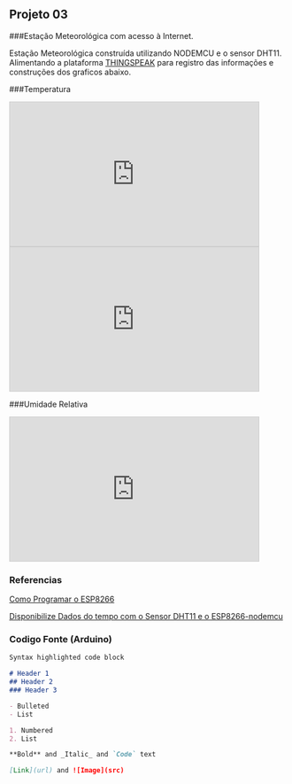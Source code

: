 ## Projeto 03
###Estação Meteorológica com acesso à Internet.

Estação Meteorológica construída utilizando NODEMCU e o sensor DHT11. Alimentando a plataforma [THINGSPEAK](thingspeak.com) para registro das informações e construções dos graficos abaixo.


###Temperatura
<iframe width="450" height="260" style="border: 1px solid #cccccc;" src="https://thingspeak.com/channels/1090302/charts/1?bgcolor=%23ffffff&color=%23d62020&dynamic=true&results=60&title=Temperatura+%28%C2%BAC%29&type=spline"></iframe>

<iframe width="450" height="260" style="border: 1px solid #cccccc;" src="https://thingspeak.com/channels/1090302/charts/2?bgcolor=%23ffffff&color=%23d62020&dynamic=true&results=60&title=Temperatura+%28%C2%BAF%29&type=spline"></iframe>


###Umidade Relativa

<iframe width="450" height="260" style="border: 1px solid #cccccc;" src="https://thingspeak.com/channels/1090302/charts/3?bgcolor=%23ffffff&color=%23d62020&dynamic=true&results=60&title=Umidade+Relativa+%28%25%29&type=line"></iframe>




### Referencias

[Como Programar o ESP8266](https://www.filipeflop.com/universidade/aprenda-iot-em-casa-iniciante/aula-6-como-programar-o-esp8266-nodemcu/)

[Disponibilize Dados do tempo com o Sensor DHT11 e o ESP8266-nodemcu](https://www.filipeflop.com/universidade/aprenda-iot-em-casa-iniciante/aula-7-disponibilize-dados-do-tempo-com-o-sensor-dht11-e-o-esp8266-nodemcu/)



### Codigo Fonte (Arduino)

```markdown
Syntax highlighted code block

# Header 1
## Header 2
### Header 3

- Bulleted
- List

1. Numbered
2. List

**Bold** and _Italic_ and `Code` text

[Link](url) and ![Image](src)
```

